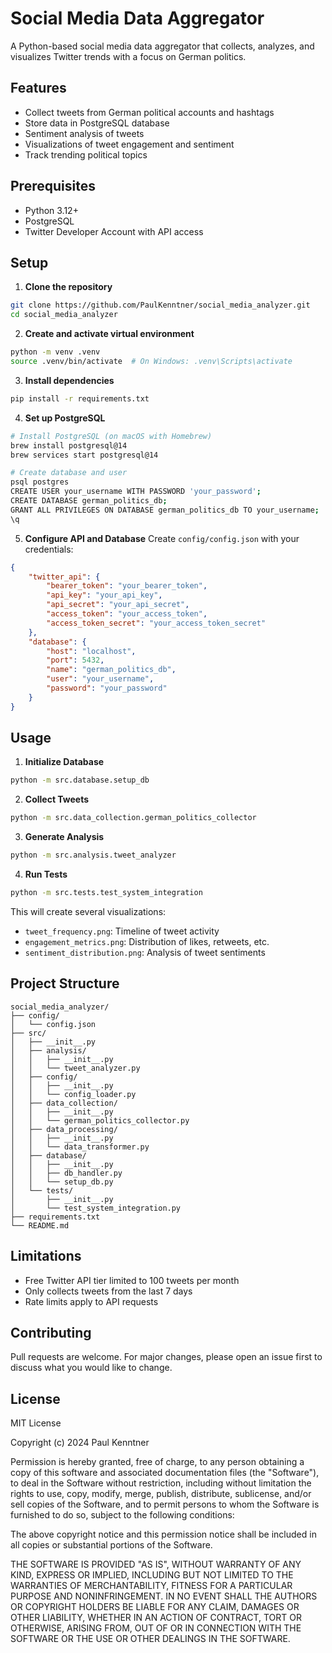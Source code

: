 # Social Media Data Aggregator

A Python-based social media data aggregator that collects, analyzes, and visualizes Twitter trends with a focus on German politics.

## Features
- Collect tweets from German political accounts and hashtags
- Store data in PostgreSQL database
- Sentiment analysis of tweets
- Visualizations of tweet engagement and sentiment
- Track trending political topics

## Prerequisites
- Python 3.12+
- PostgreSQL
- Twitter Developer Account with API access

## Setup

1. **Clone the repository**
```bash
git clone https://github.com/PaulKenntner/social_media_analyzer.git
cd social_media_analyzer
```

2. **Create and activate virtual environment**
```bash
python -m venv .venv
source .venv/bin/activate  # On Windows: .venv\Scripts\activate
```

3. **Install dependencies**
```bash
pip install -r requirements.txt
```

4. **Set up PostgreSQL**
```bash
# Install PostgreSQL (on macOS with Homebrew)
brew install postgresql@14
brew services start postgresql@14

# Create database and user
psql postgres
CREATE USER your_username WITH PASSWORD 'your_password';
CREATE DATABASE german_politics_db;
GRANT ALL PRIVILEGES ON DATABASE german_politics_db TO your_username;
\q
```

5. **Configure API and Database**
Create `config/config.json` with your credentials:
```json
{
    "twitter_api": {
        "bearer_token": "your_bearer_token",
        "api_key": "your_api_key",
        "api_secret": "your_api_secret",
        "access_token": "your_access_token",
        "access_token_secret": "your_access_token_secret"
    },
    "database": {
        "host": "localhost",
        "port": 5432,
        "name": "german_politics_db",
        "user": "your_username",
        "password": "your_password"
    }
}
```

## Usage

1. **Initialize Database**
```bash
python -m src.database.setup_db
```

2. **Collect Tweets**
```bash
python -m src.data_collection.german_politics_collector
```

3. **Generate Analysis**
```bash
python -m src.analysis.tweet_analyzer
```

4. **Run Tests**
```bash
python -m src.tests.test_system_integration
```

This will create several visualizations:
- `tweet_frequency.png`: Timeline of tweet activity
- `engagement_metrics.png`: Distribution of likes, retweets, etc.
- `sentiment_distribution.png`: Analysis of tweet sentiments

## Project Structure
```
social_media_analyzer/
├── config/
│   └── config.json           
├── src/
│   ├── __init__.py
│   ├── analysis/            
│   │   ├── __init__.py
│   │   └── tweet_analyzer.py
│   ├── config/
│   │   ├── __init__.py
│   │   └── config_loader.py
│   ├── data_collection/
│   │   ├── __init__.py
│   │   └── german_politics_collector.py
│   ├── data_processing/
│   │   ├── __init__.py
│   │   └── data_transformer.py
│   ├── database/
│   │   ├── __init__.py
│   │   ├── db_handler.py
│   │   └── setup_db.py
│   └── tests/
│       ├── __init__.py
│       └── test_system_integration.py
├── requirements.txt
└── README.md
```

## Limitations
- Free Twitter API tier limited to 100 tweets per month
- Only collects tweets from the last 7 days
- Rate limits apply to API requests

## Contributing
Pull requests are welcome. For major changes, please open an issue first to discuss what you would like to change.

## License

MIT License

Copyright (c) 2024 Paul Kenntner

Permission is hereby granted, free of charge, to any person obtaining a copy
of this software and associated documentation files (the "Software"), to deal
in the Software without restriction, including without limitation the rights
to use, copy, modify, merge, publish, distribute, sublicense, and/or sell
copies of the Software, and to permit persons to whom the Software is
furnished to do so, subject to the following conditions:

The above copyright notice and this permission notice shall be included in all
copies or substantial portions of the Software.

THE SOFTWARE IS PROVIDED "AS IS", WITHOUT WARRANTY OF ANY KIND, EXPRESS OR
IMPLIED, INCLUDING BUT NOT LIMITED TO THE WARRANTIES OF MERCHANTABILITY,
FITNESS FOR A PARTICULAR PURPOSE AND NONINFRINGEMENT. IN NO EVENT SHALL THE
AUTHORS OR COPYRIGHT HOLDERS BE LIABLE FOR ANY CLAIM, DAMAGES OR OTHER
LIABILITY, WHETHER IN AN ACTION OF CONTRACT, TORT OR OTHERWISE, ARISING FROM,
OUT OF OR IN CONNECTION WITH THE SOFTWARE OR THE USE OR OTHER DEALINGS IN THE
SOFTWARE. 